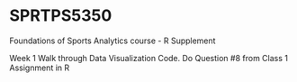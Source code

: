 # SPRTPS5350
Foundations of Sports Analytics course - R Supplement

Week 1
Walk through Data Visualization Code. 
Do Question #8 from Class 1 Assignment in R
